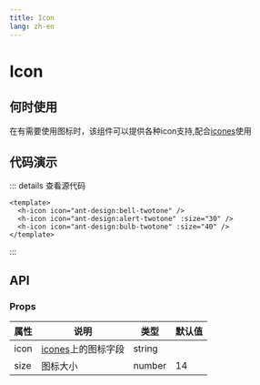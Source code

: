```yaml
---
title: Icon
lang: zh-en
---
```

# Icon

## 何时使用

在有需要使用图标时，该组件可以提供各种icon支持,配合[icones](https://icones.js.org/)使用

## 代码演示

<HIcon icon="ant-design:bell-twotone" />
<HIcon icon="ant-design:alert-twotone" :size="30" />
<HIcon icon="ant-design:bulb-twotone" :size="40" />

::: details 查看源代码

```vue
<template>
  <h-icon icon="ant-design:bell-twotone" />
  <h-icon icon="ant-design:alert-twotone" :size="30" />
  <h-icon icon="ant-design:bulb-twotone" :size="40" />
</template>

```

:::

## API

### Props

| 属性 | 说明                                      | 类型   | 默认值 |
| ---- | ----------------------------------------- | ------ | ------ |
| icon | [icones](https://icones.js.org/)上的图标字段 | string |        |
| size | 图标大小                                  | number | 14     |
